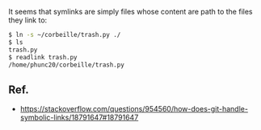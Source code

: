 It seems that symlinks are simply files whose content are path to the files
they link to:

```bash
$ ln -s ~/corbeille/trash.py ./
$ ls
trash.py
$ readlink trash.py
/home/phunc20/corbeille/trash.py
```


## Ref.
- <https://stackoverflow.com/questions/954560/how-does-git-handle-symbolic-links/18791647#18791647>

